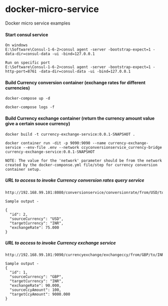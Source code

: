 # docker-micro-service

Docker micro service examples

#### Start consul service

```
On windows
E:\Software\Consul-1-6-2>consul agent -server -bootstrap-expect=1 -data-dir=consul-data -ui -bind=127.0.0.1

Run on specific port
E:\Software\Consul-1-6-2>consul agent -server -bootstrap-expect=1 -http-port=8761 -data-dir=consul-data -ui -bind=127.0.0.1
```

#### Build Currency conversion container (exchange rates for different currencies)

```
docker-compose up -d

docker-compose logs -f
```

#### Build Currency exchange container (return the currency amount value give a certain souce currency)

```
docker build -t currency-exchange-service:0.0.1-SNAPSHOT .

docker container run -dit -p 9090:9090 --name currency-exchange-service --env-file .env --network ccyconversionservice_currency-bridge currency-exchange-service:0.0.1-SNAPSHOT

NOTE: The value for the 'network' parameter should be from the network created by the docker-componse.yml file/step for currency conversion container setup.
```

##### URL to access to invoke Currency conversion rates query service

```
http://192.168.99.101:8080/conversionservice/conversionrate/from/USD/to/INR

Sample output -

{
  "id": 2,
  "sourceCurrency": "USD",
  "targetCurrency": "INR",
  "exchangeRate": 75.000
}
```

##### URL to access to invoke Currency exchange service

```
http://192.168.99.101:9090/currencyexchange/exchangeccy/from/GBP/to/INR/amount/100

Sample output -
{
  "id": 1,
  "sourceCurrency": "GBP",
  "targetCurrency": "INR",
  "exchangeRate": 90.000,
  "sourceCcyAmount": 100,
  "targetCcyAmount": 9000.000
}
```
